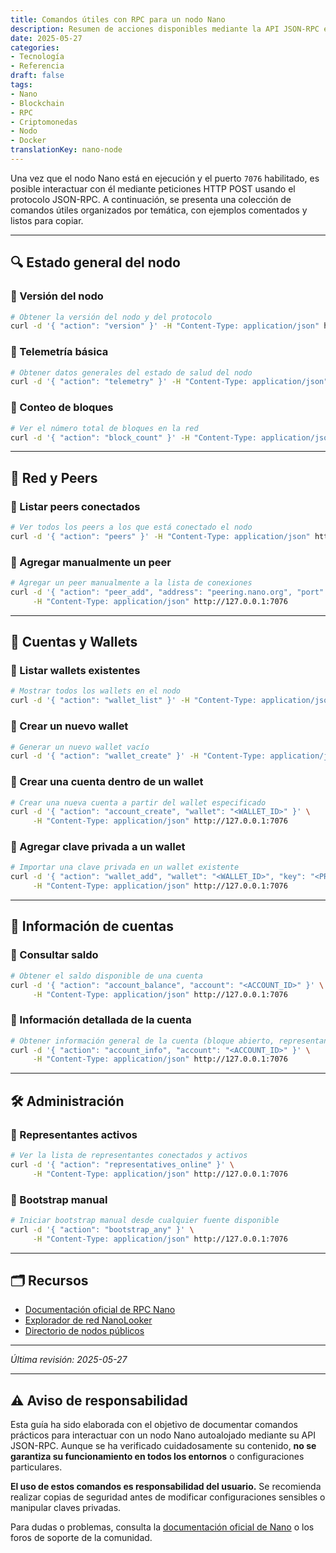 ```yaml
---
title: Comandos útiles con RPC para un nodo Nano
description: Resumen de acciones disponibles mediante la API JSON-RPC en un nodo Nano autoalojado.
date: 2025-05-27
categories:
- Tecnología
- Referencia
draft: false
tags:
- Nano
- Blockchain
- RPC
- Criptomonedas
- Nodo
- Docker
translationKey: nano-node
---
```


Una vez que el nodo Nano está en ejecución y el puerto `7076` habilitado, es posible interactuar con él mediante peticiones HTTP POST usando el protocolo JSON-RPC. A continuación, se presenta una colección de comandos útiles organizados por temática, con ejemplos comentados y listos para copiar.

---

## 🔍 Estado general del nodo

### 🔹 Versión del nodo

```bash
# Obtener la versión del nodo y del protocolo
curl -d '{ "action": "version" }' -H "Content-Type: application/json" http://127.0.0.1:7076
```

### 🔹 Telemetría básica

```bash
# Obtener datos generales del estado de salud del nodo
curl -d '{ "action": "telemetry" }' -H "Content-Type: application/json" http://127.0.0.1:7076
```

### 🔹 Conteo de bloques

```bash
# Ver el número total de bloques en la red
curl -d '{ "action": "block_count" }' -H "Content-Type: application/json" http://127.0.0.1:7076
```

---

## 🧭 Red y Peers

### 🔹 Listar peers conectados

```bash
# Ver todos los peers a los que está conectado el nodo
curl -d '{ "action": "peers" }' -H "Content-Type: application/json" http://127.0.0.1:7076
```

### 🔹 Agregar manualmente un peer

```bash
# Agregar un peer manualmente a la lista de conexiones
curl -d '{ "action": "peer_add", "address": "peering.nano.org", "port": "7075" }' \
     -H "Content-Type: application/json" http://127.0.0.1:7076
```

---

## 🔐 Cuentas y Wallets

### 🔹 Listar wallets existentes

```bash
# Mostrar todos los wallets en el nodo
curl -d '{ "action": "wallet_list" }' -H "Content-Type: application/json" http://127.0.0.1:7076
```

### 🔹 Crear un nuevo wallet

```bash
# Generar un nuevo wallet vacío
curl -d '{ "action": "wallet_create" }' -H "Content-Type: application/json" http://127.0.0.1:7076
```

### 🔹 Crear una cuenta dentro de un wallet

```bash
# Crear una nueva cuenta a partir del wallet especificado
curl -d '{ "action": "account_create", "wallet": "<WALLET_ID>" }' \
     -H "Content-Type: application/json" http://127.0.0.1:7076
```

### 🔹 Agregar clave privada a un wallet

```bash
# Importar una clave privada en un wallet existente
curl -d '{ "action": "wallet_add", "wallet": "<WALLET_ID>", "key": "<PRIVATE_KEY>" }' \
     -H "Content-Type: application/json" http://127.0.0.1:7076
```

---

## 💬 Información de cuentas

### 🔹 Consultar saldo

```bash
# Obtener el saldo disponible de una cuenta
curl -d '{ "action": "account_balance", "account": "<ACCOUNT_ID>" }' \
     -H "Content-Type: application/json" http://127.0.0.1:7076
```

### 🔹 Información detallada de la cuenta

```bash
# Obtener información general de la cuenta (bloque abierto, representante, etc.)
curl -d '{ "action": "account_info", "account": "<ACCOUNT_ID>" }' \
     -H "Content-Type: application/json" http://127.0.0.1:7076
```

---

## 🛠 Administración

### 🔹 Representantes activos

```bash
# Ver la lista de representantes conectados y activos
curl -d '{ "action": "representatives_online" }' \
     -H "Content-Type: application/json" http://127.0.0.1:7076
```

### 🔹 Bootstrap manual

```bash
# Iniciar bootstrap manual desde cualquier fuente disponible
curl -d '{ "action": "bootstrap_any" }' \
     -H "Content-Type: application/json" http://127.0.0.1:7076
```

---

## 🗂 Recursos

- [Documentación oficial de RPC Nano](https://docs.nano.org/commands/rpc-protocol/)
- [Explorador de red NanoLooker](https://nanolooker.com/)
- [Directorio de nodos públicos](https://nanonodes.io/)

---

*Última revisión: 2025-05-27*

---

## ⚠️ Aviso de responsabilidad

Esta guía ha sido elaborada con el objetivo de documentar comandos prácticos para interactuar con un nodo Nano autoalojado mediante su API JSON-RPC. Aunque se ha verificado cuidadosamente su contenido, **no se garantiza su funcionamiento en todos los entornos** o configuraciones particulares.

**El uso de estos comandos es responsabilidad del usuario.** Se recomienda realizar copias de seguridad antes de modificar configuraciones sensibles o manipular claves privadas.

Para dudas o problemas, consulta la [documentación oficial de Nano](https://docs.nano.org/commands/rpc-protocol/) o los foros de soporte de la comunidad.

